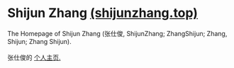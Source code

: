 # Shijun Zhang [(shijunzhang.top)](https://www.shijunzhang.top)
The Homepage of Shijun Zhang (张仕俊, ShijunZhang; ZhangShijun; Zhang, Shijun; Zhang Shijun). 
<br> <br>
张仕俊的 <a href="https://www.shijunzhang.top">个人主页.</a>
